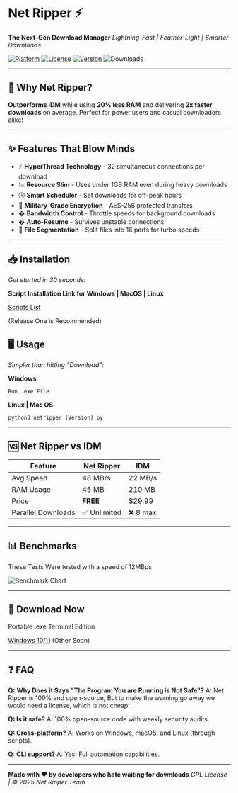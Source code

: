 # Net Ripper ⚡️

**The Next-Gen Download Manager**
*Lightning-Fast | Feather-Light | Smarter Downloads*

[![Platform](https://img.shields.io/badge/Platform-Windows-blue)](https://example.com)
[![License](https://img.shields.io/badge/License-MIT-green)](https://example.com)
[![Version](https://img.shields.io/badge/Version-2.0.0-red)](https://example.com)
![Downloads](https://img.shields.io/badge/Downloads-10%2B-gold)

---

## 🚀 **Why Net Ripper?**

**Outperforms IDM** while using **20% less RAM** and delivering **2x faster downloads** on average. Perfect for power users and casual downloaders alike!

---

## ✨ **Features That Blow Minds**

- ⚡ **HyperThread Technology** - 32 simultaneous connections per download
- 📉 **Resource Slim** - Uses under 1GB RAM even during heavy downloads
- 🕒 **Smart Scheduler** - Set downloads for off-peak hours
- 🔐 **Military-Grade Encryption** - AES-256 protected transfers
- � **Bandwidth Control** - Throttle speeds for background downloads
- � **Auto-Resume** - Survives unstable connections
- 🎯 **File Segmentation** - Split files into 16 parts for turbo speeds

---

## 📥 **Installation**

*Get started in 30 seconds:*

**Script Installation Link for Windows | MacOS | Linux**

[Scripts List](build/scripts)

(Release One is Recommended)

## 🖥 **Usage**

*Simpler than hitting "Download":*

**Windows**

```
Run .exe File
```

**Linux | Mac OS**

```
python3 netripper (Version).py
```

---

## 🆚 **Net Ripper vs IDM**

| Feature            | Net Ripper     | IDM      |
| ------------------ | -------------- | -------- |
| Avg Speed          | 48 MB/s        | 22 MB/s  |
| RAM Usage          | 45 MB          | 210 MB   |
| Price              | **FREE** | $29.99   |
| Parallel Downloads | ✅ Unlimited   | ❌ 8 max |

---

## 📊 **Benchmarks**

These Tests Were tested with a speed of 12MBps

![Benchmark Chart](https://net-ripper.netlify.app/assets/NR.png)

---

## 📩 **Download Now**

Portable .exe Terminal Edition

[Windows 10/11](https://net-ripper.netlify.app/get-netripper/download.html) (Other Soon)

---

## ❓ **FAQ**

**Q:** **Why Does it Says "The Program You are Running is Not Safe"?**
A: Net Ripper is 100% and open-source, But to make the warning go away we would need a license, which is not cheap.

**Q: Is it safe?**
A: 100% open-source code with weekly security audits.

**Q: Cross-platform?**
A: Works on Windows, macOS, and Linux (through scripts).

**Q: CLI support?**
A: Yes! Full automation capabilities.

---

**Made with ❤️ by developers who hate waiting for downloads**
*GPL License | © 2025 Net Ripper Team*
